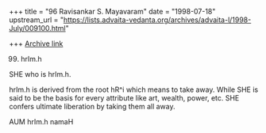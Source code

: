 +++
title = "96 Ravisankar S. Mayavaram"
date = "1998-07-18"
upstream_url = "https://lists.advaita-vedanta.org/archives/advaita-l/1998-July/009100.html"

+++
[Archive link](https://lists.advaita-vedanta.org/archives/advaita-l/1998-July/009100.html)

99. hrIm.h

SHE who is hrIm.h.

hrIm.h is derived from the root hR^i which means to take away. While SHE
is said to be the basis for every attribute like art, wealth, power, etc.
SHE confers ultimate liberation by taking them all away.

AUM hrIm.h namaH


